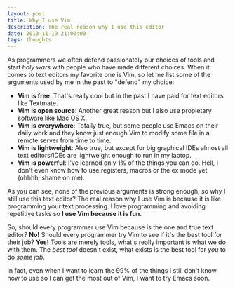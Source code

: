 ```yaml
---
layout: post
title: Why I use Vim
description: The real reason why I use this editor
date: 2013-11-19 21:00:00
tags: thoughts
---
```


As programmers we often defend passionately our choices of tools and start
_holy wars_ with people who have made different choices. When it comes to text
editors my favorite one is Vim, so let me list some of the arguments used by me
in the past to "defend" my choice:

* **Vim is free**: That's really cool but in the past I have paid for text
  editors like Textmate.
* **Vim is open source**: Another great reason but I also use propietary
  software like Mac OS X.
* **Vim is everywhere**: Totally true, but some people use Emacs on their daily
  work and they know just enough Vim to modify some file in a remote server
  from time to time.
* **Vim is lightweight**: Also true, but except for big graphical IDEs almost
  all text editors/IDEs are lightweight enough to run in my laptop.
* **Vim is powerful**: I've learned only 1% of the things you can do. Hell, I
  don't even know how to use registers, macros or the ex mode yet (ohhhh, shame
  on me).

As you can see, none of the previous arguments is strong enough, so why I still
use this text editor? The real reason why I use Vim is because it is like
programming your text processing. I love programming and avoiding repetitive
tasks so **I use Vim because it is fun**.

So, should every programmer use Vim because is the one and true text editor?
**No!** Should every programmer try Vim to see if it's the best tool for
their job? **Yes!** Tools are merely tools, what's really important is what we
do with them. The _best tool_ doesn't exist, what exists is the best tool for
_you_ to do _some job_.

In fact, even when I want to learn the 99% of the things I still don't know how
to use so I can get the most out of Vim, I want to try Emacs soon.
